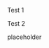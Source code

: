 <p>Test 1</p>
<script src="/sdlc-for-rse/asset/js/mermaid.min.js"></script>
<script>mermaid.initialize({startOnLoad:true});</script>
<p>Test 2</p>placeholder
<!--stackedit_data:
eyJoaXN0b3J5IjpbNDAxMDIzMTQ2XX0=
-->
